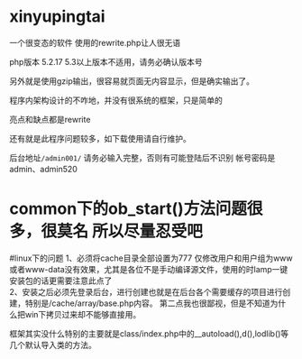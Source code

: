 xinyupingtai
============
一个很变态的软件
使用的rewrite.php让人很无语

php版本 5.2.17  5.3以上版本不适用，请务必确认版本号

另外就是使用gzip输出，很容易就页面无内容显示，但是确实输出了。


程序内架构设计的不咋地，并没有很系统的框架，只是简单的


亮点和缺点都是rewrite


还有就是此程序问题较多，如下载使用请自行维护。

后台地址```/admin001/``` 请务必输入完整，否则有可能登陆后不识别 帐号密码是admin、admin520 


common下的ob_start()方法问题很多，很莫名 所以尽量忍受吧
============
#linux下的问题
1、必须将cache目录全部设置为777 仅修改用户和用户组为www或者www-data没有效果，尤其是各位不是手动编译源文件，使用的时lamp一键安装包的话更需要注意此点了   
2、安装之后必须先登录后台，进行创建也就是在后台各个需要缓存的项目进行创建，特别是/cache/array/base.php内容。
第二点我也很鄙视，但是不知道为什么把win下拷贝过来却不能够直接用。


框架其实没什么特别的主要就是class/index.php中的__autoload(),d(),lodlib()等几个默认导入类的方法。
